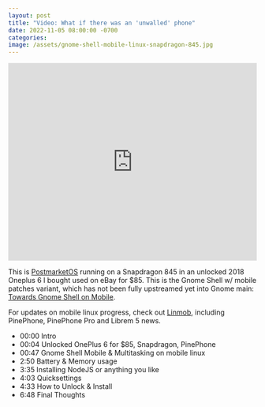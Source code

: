 ```yaml
---
layout: post
title: "Video: What if there was an 'unwalled' phone"
date: 2022-11-05 08:00:00 -0700
categories:
image: /assets/gnome-shell-mobile-linux-snapdragon-845.jpg
---
```


<iframe style="width: 100%; min-height: 400px;" src="https://www.youtube.com/embed/wOmRMg546UY" title="YouTube video player" frameborder="0" allow="accelerometer; autoplay; clipboard-write; encrypted-media; gyroscope; picture-in-picture" allowfullscreen></iframe>

This is [PostmarketOS](https://postmarketos.org) running on a Snapdragon 845 in an unlocked 2018 Oneplus 6 I bought used on eBay for $85. This is the Gnome Shell w/ mobile patches variant, which has not been fully upstreamed yet into Gnome main: [Towards Gnome Shell on Mobile](https://blogs.gnome.org/shell-dev/2022/09/09/gnome-shell-on-mobile-an-update/).

For updates on mobile linux progress, check out [Linmob](https://linmob.net), including PinePhone, PinePhone Pro and Librem 5 news.

- 00:00 Intro
- 00:04 Unlocked OnePlus 6 for $85, Snapdragon, PinePhone
- 00:47 Gnome Shell Mobile & Multitasking on mobile linux
- 2:50 Battery & Memory usage
- 3:35 Installing NodeJS or anything you like
- 4:03 Quicksettings
- 4:33 How to Unlock & Install
- 6:48 Final Thoughts
